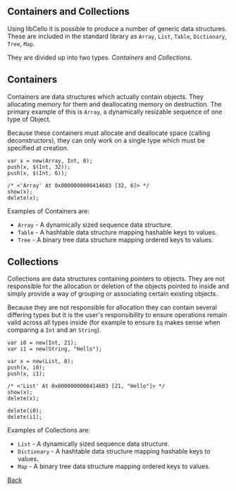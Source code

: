 
Containers and Collections
--------------------------

Using libCello it is possible to produce a number of generic data structures. These are included in the standard library as `Array`, `List`, `Table`, `Dictionary`, `Tree`, `Map`.

They are divided up into two types. _Containers_ and _Collections_.


Containers
----------

Containers are data structures which actually contain objects. They allocating memory for them and deallocating memory on destruction. The primary example of this is `Array`, a dynamically resizable sequence of one type of Object.

Because these containers must allocate and deallocate space (calling deconstructors), they can only work on a single type which must be specified at creation. 

    var x = new(Array, Int, 0);
    push(x, $(Int, 32));
    push(x, $(Int, 6));
    
    /* <'Array' At 0x0000000000414603 [32, 6]> */
    show(x);
    delete(x);

Examples of Containers are:

* `Array` - A dynamically sized sequence data structure.
* `Table` - A hashtable data structure mapping hashable keys to values.
* `Tree`  - A binary tree data structure mapping ordered keys to values.

Collections
-----------

Collections are data structures containing pointers to objects. They are not responsible for the allocation or deletion of the objects pointed to inside and simply provide a way of grouping or associating certain existing objects.

Because they are not responsible for allocation they can contain several differing types but it is the user's responsibility to ensure operations remain valid across all types inside (for example to ensure `Eq` makes sense when comparing a `Int` and an `String`).
    
    var i0 = new(Int, 21);
    var i1 = new(String, "Hello");
    
    var x = new(List, 0);
    push(x, i0);
    push(x, i1);
    
    /* <'List' At 0x0000000000414603 [21, "Hello"]> */
    show(x);
    delete(x);
    
    delete(i0);
    delete(i1);

Examples of Collections are:
    
* `List`       - A dynamically sized sequence data structure.
* `Dictionary` - A hashtable data structure mapping hashable keys to values.
* `Map`        - A binary tree data structure mapping ordered keys to values.

[Back](/documentation)

